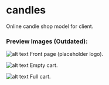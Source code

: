 # candles
Online candle shop model for client.

### **Preview Images** (Outdated):
![alt text](https://cdn.discordapp.com/attachments/943690001701548072/1013773257603817502/unknown.png)
Front page (placeholder logo).

![alt text](https://cdn.discordapp.com/attachments/943690001701548072/1013773339753447475/unknown.png)
Empty cart.

![alt text](https://cdn.discordapp.com/attachments/943690001701548072/1013773404958105620/unknown.png)
Full cart.
